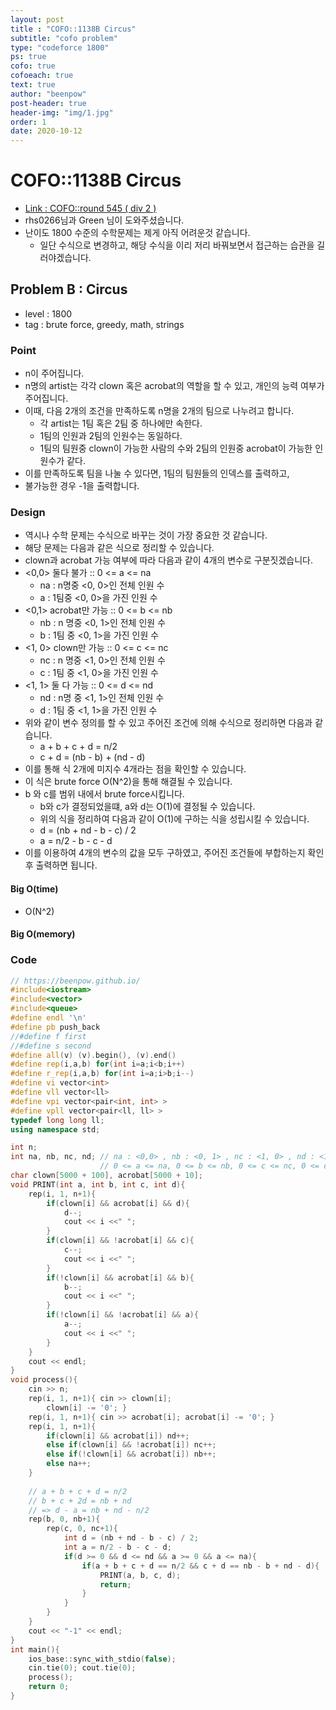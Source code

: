```yaml
---
layout: post
title : "COFO::1138B Circus"
subtitle: "cofo problem"
type: "codeforce 1800"
ps: true
cofo: true
cofoeach: true
text: true
author: "beenpow"
post-header: true
header-img: "img/1.jpg"
order: 1
date: 2020-10-12
---
```

# COFO::1138B Circus
- [Link : COFO::round 545 ( div 2 )](https://codeforces.com/problemset/problem/1138/B)
- rhs0266님과 Green 님이 도와주셨습니다.
- 난이도 1800 수준의 수학문제는 제게 아직 어려운것 같습니다.
  - 일단 수식으로 변경하고, 해당 수식을 이리 저리 바꿔보면서 접근하는 습관을 길러야겠습니다.

## Problem B : Circus

- level : 1800
- tag : brute force, greedy, math, strings

### Point
- n이 주어집니다.
- n명의 artist는 각각 clown 혹은 acrobat의 역할을 할 수 있고, 개인의 능력 여부가 주어집니다.
- 이때, 다음 2개의 조건을 만족하도록 n명을 2개의 팀으로 나누려고 합니다.
  - 각 artist는 1팀 혹은 2팀 중 하나에만 속한다.
  - 1팀의 인원과 2팀의 인원수는 동일하다.
  - 1팀의 팀원중 clown이 가능한 사람의 수와 2팀의 인원중 acrobat이 가능한 인원수가 같다.
- 이를 만족하도록 팀을 나눌 수 있다면, 1팀의 팀원들의 인덱스를 출력하고, 
- 불가능한 경우 -1을 출력합니다.

### Design
- 역시나 수학 문제는 수식으로 바꾸는 것이 가장 중요한 것 같습니다.
- 해당 문제는 다음과 같은 식으로 정리할 수 있습니다.
- clown과 acrobat 가능 여부에 따라 다음과 같이 4개의 변수로 구분짓겠습니다.
- <0,0> 둘다 불가 :: 0 <= a <= na
    - na : n명중 <0, 0>인 전체 인원 수
    - a : 1팀중 <0, 0>을 가진 인원 수
- <0,1> acrobat만 가능 :: 0 <= b <= nb
    - nb : n 명중 <0, 1>인 전체 인원 수 
    - b : 1팀 중 <0, 1>을 가진 인원 수
- <1, 0> clown만 가능 :: 0 <= c <= nc
    - nc : n 명중 <1, 0>인 전체 인원 수
    - c : 1팀 중 <1, 0>을 가진 인원 수
- <1, 1> 둘 다 가능 :: 0 <= d <= nd
    - nd : n명 중 <1, 1>인 전체 인원 수
    - d : 1팀 중 <1, 1>을 가진 인원 수
- 위와 같이 변수 정의를 할 수 있고 주어진 조건에 의해 수식으로 정리하면 다음과 같습니다.
  - a + b + c + d = n/2
  - c + d = (nb - b) + (nd - d)
- 이를 통해 식 2개에 미지수 4개라는 점을 확인할 수 있습니다.
- 이 식은 brute force O(N^2)을 통해 해결될 수 있습니다.
- b 와 c를 범위 내에서 brute force시킵니다.
  - b와 c가 결정되었을떄, a와 d는 O(1)에 결정될 수 있습니다.
  - 위의 식을 정리하여 다음과 같이 O(1)에 구하는 식을 성립시킬 수 있습니다.
  - d = (nb + nd - b - c) / 2
  - a = n/2 - b - c - d
- 이를 이용하여 4개의 변수의 값을 모두 구하였고, 주어진 조건들에 부합하는지 확인 후 출력하면 됩니다.

#### Big O(time)
- O(N^2)

#### Big O(memory)

### Code

```cpp
// https://beenpow.github.io/
#include<iostream>
#include<vector>
#include<queue>
#define endl '\n'
#define pb push_back
//#define f first
//#define s second
#define all(v) (v).begin(), (v).end()
#define rep(i,a,b) for(int i=a;i<b;i++)
#define r_rep(i,a,b) for(int i=a;i>b;i--)
#define vi vector<int>
#define vll vector<ll>
#define vpi vector<pair<int, int> >
#define vpll vector<pair<ll, ll> >
typedef long long ll;
using namespace std;

int n;
int na, nb, nc, nd; // na : <0,0> , nb : <0, 1> , nc : <1, 0> , nd : <1, 1>
                    // 0 <= a <= na, 0 <= b <= nb, 0 <= c <= nc, 0 <= d <= nd
char clown[5000 + 100], acrobat[5000 + 10];
void PRINT(int a, int b, int c, int d){
    rep(i, 1, n+1){
        if(clown[i] && acrobat[i] && d){
            d--;
            cout << i <<" ";
        }
        if(clown[i] && !acrobat[i] && c){
            c--;
            cout << i <<" ";
        }
        if(!clown[i] && acrobat[i] && b){
            b--;
            cout << i <<" ";
        }
        if(!clown[i] && !acrobat[i] && a){
            a--;
            cout << i <<" ";
        }
    }
    cout << endl;
}
void process(){
    cin >> n;
    rep(i, 1, n+1){ cin >> clown[i];
        clown[i] -= '0'; }
    rep(i, 1, n+1){ cin >> acrobat[i]; acrobat[i] -= '0'; }
    rep(i, 1, n+1){
        if(clown[i] && acrobat[i]) nd++;
        else if(clown[i] && !acrobat[i]) nc++;
        else if(!clown[i] && acrobat[i]) nb++;
        else na++;
    }
    
    // a + b + c + d = n/2
    // b + c + 2d = nb + nd
    // => d - a = nb + nd - n/2
    rep(b, 0, nb+1){
        rep(c, 0, nc+1){
            int d = (nb + nd - b - c) / 2;
            int a = n/2 - b - c - d;
            if(d >= 0 && d <= nd && a >= 0 && a <= na){
                if(a + b + c + d == n/2 && c + d == nb - b + nd - d){
                    PRINT(a, b, c, d);
                    return;
                }
            }
        }
    }
    cout << "-1" << endl;
}
int main(){
    ios_base::sync_with_stdio(false);
    cin.tie(0); cout.tie(0);
    process();
    return 0;
}
```
